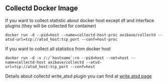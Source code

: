 ## Collectd Docker Image


If you want to collect statistic about docker host except df and interface plugins (they will be collected for container)
```
docker run -d --pid=host --name=collectd-host-proc axibase/collectd --atsd-url=tcp://atsd_host:tcp_port --conf=host-proc
```

If you want to collect all statistics from docker host

```
docker run -d -v /:/`hostname`:ro --pid=host --net=host --name=collectd-host axibase/collectd --atsd-url=tcp://atsd_host:tcp_port --conf=host
```

Details about collectd write_atsd plugin you can find at [write atsd page](https://github.com/axibase/atsd-collectd-plugin)
